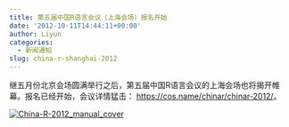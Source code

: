 ```yaml
---
title: 第五届中国R语言会议（上海会场）报名开始
date: '2012-10-11T14:44:11+00:00'
author: Liyun
categories:
  - 新闻通知
slug: china-r-shanghai-2012
---
```


继五月份北京会场圆满举行之后，第五届中国R语言会议的上海会场也将揭开帷幕。报名已经开始，会议详情猛击： <https://cos.name/chinar/chinar-2012/>。

[![China-R-2012_manual_cover](http://i.imgur.com/4019k.jpg)](https://cos.name/chinar/chinar-2012/)
